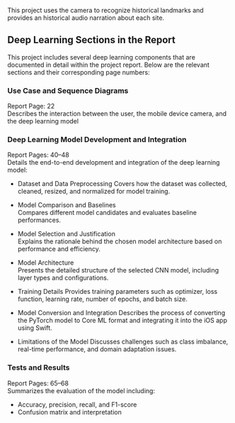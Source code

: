 This project uses the camera to recognize historical landmarks and provides an historical audio narration about each site.

## Deep Learning Sections in the Report

This project includes several deep learning components that are documented in detail within the project report. Below are the relevant sections and their corresponding page numbers:

### Use Case and Sequence Diagrams  
Report Page: 22  
Describes the interaction between the user, the mobile device camera, and the deep learning model

### Deep Learning Model Development and Integration  
Report Pages: 40–48  
Details the end-to-end development and integration of the deep learning model:

- Dataset and Data Preprocessing
  Covers how the dataset was collected, cleaned, resized, and normalized for model training.

- Model Comparison and Baselines  
  Compares different model candidates and evaluates baseline performances.

- Model Selection and Justification  
  Explains the rationale behind the chosen model architecture based on performance and efficiency.

- Model Architecture  
  Presents the detailed structure of the selected CNN model, including layer types and configurations.

- Training Details 
  Provides training parameters such as optimizer, loss function, learning rate, number of epochs, and batch size.

- Model Conversion and Integration 
  Describes the process of converting the PyTorch model to Core ML format and integrating it into the iOS app using Swift.

- Limitations of the Model
  Discusses challenges such as class imbalance, real-time performance, and domain adaptation issues.

### Tests and Results  
Report Pages: 65–68  
Summarizes the evaluation of the model including:

- Accuracy, precision, recall, and F1-score  
- Confusion matrix and interpretation  
